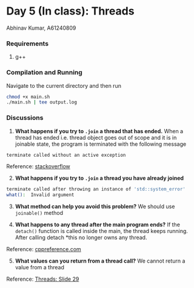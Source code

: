 # Day 5 (In class): Threads

Abhinav Kumar, A61240809

### Requirements
1. g++

### Compilation and Running
Navigate to the current directory and then run
```bash
chmod +x main.sh
./main.sh | tee output.log
```

### Discussions
1. **What happens if you try to `.join` a thread that has ended.**
When a thread has ended i.e. thread object goes out of scope and it is in joinable state, the program is terminated with the following message
```bash
terminate called without an active exception
```
Reference: [stackoverflow](https://stackoverflow.com/a/7989043)

2. **What happens if you try to `.join` a thread you have already joined**
```bash
terminate called after throwing an instance of 'std::system_error'
what():  Invalid argument
```

3. **What method can help you avoid this problem?**
We should use `joinable()` method

4. **What happens to any thread after the main program ends?**
If the `detach()` function is called inside the main, the thread keeps running. After calling detach *this no longer owns any thread. 

Reference: [cppreference.com](https://en.cppreference.com/w/cpp/thread/thread/detach)

5. **What values can you return from a thread call?**
We cannot return a value from a thread

Reference: [Threads: Slide 29](https://msu-cmse-courses.github.io/cmse822-FS21/Weekly/Week3/threads1.pdf)
